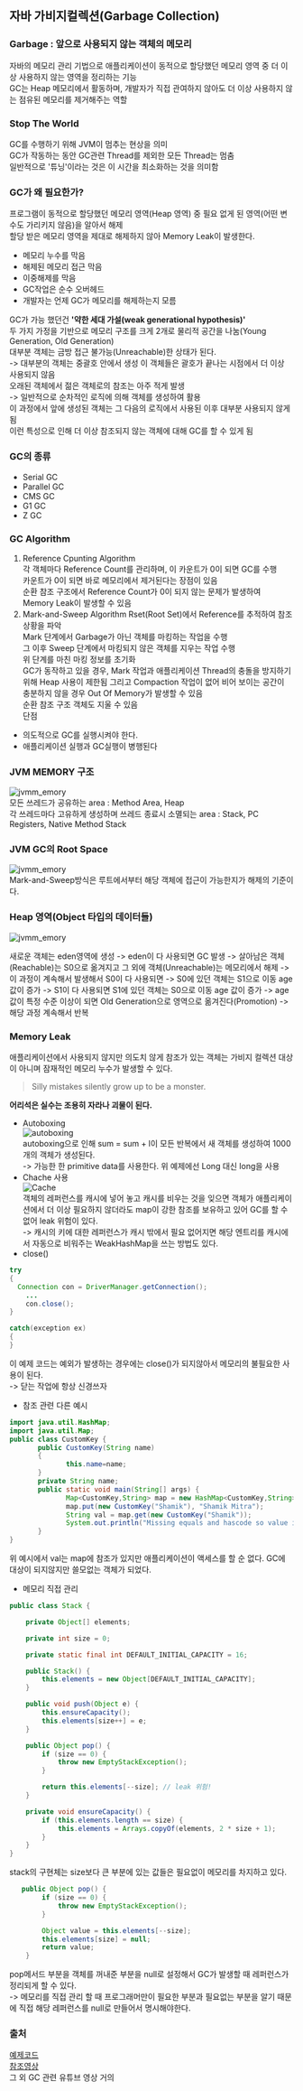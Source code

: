 ## 자바 가비지컬렉션(Garbage Collection)

### Garbage : 앞으로 사용되지 않는 객체의 메모리
자바의 메모리 관리 기법으로 애플리케이션이 동적으로 할당했던 메모리 영역 중 더 이상 사용하지 않는 영역을 정리하는 기능  
GC는 Heap 메모리에서 활동하며, 개발자가 직접 관여하지 않아도 더 이상 사용하지 않는 점유된 메모리를 제거해주는 역할

### Stop The World  
GC를 수행하기 위해 JVM이 멈추는 현상을 의미  
GC가 작동하는 동안 GC관련 Thread를 제외한 모든 Thread는 멈춤  
일반적으로 '튜닝'이라는 것은 이 시간을 최소화하는 것을 의미함

### GC가 왜 필요한가?  
프로그램이 동적으로 할당했던 메모리 영역(Heap 영역) 중 필요 없게 된 영역(어떤 변수도 가리키지 않음)을 알아서 해제  
할당 받은 메모리 영역을 제대로 해제하지 않아 Memory Leak이 발생한다.  
  - 메모리 누수를 막음
  - 해제된 메모리 접근 막음
  - 이중해제를 막음
  - GC작업은 순수 오버헤드
  - 개발자는 언제 GC가 메모리를 해제하는지 모름


GC가 가능 했던건 __'약한 세대 가설(weak generational hypothesis)'__   
두 가지 가정을 기반으로 메모리 구조를 크게 2개로 물리적 공간을 나눔(Young Generation, Old Generation)  
대부분 객체는 금방 접근 불가능(Unreachable)한 상태가 된다.  
-> 대부분의 객체는 중괄호 안에서 생성 이 객체들은 괄호가 끝나는 시점에서 더 이상 사용되지 않음  
오래된 객체에서 젊은 객체로의 참조는 아주 적게 발생  
-> 일반적으로 순차적인 로직에 의해 객체를 생성하여 활용  
이 과정에서 앞에 생성된 객체는 그 다음의 로직에서 사용된 이후 대부분 사용되지 않게 됨  
이런 특성으로 인해 더 이상 참조되지 않는 객체에 대해 GC를 할 수 있게 됨  

### GC의 종류
- Serial GC
- Parallel GC
- CMS GC
- G1 GC
- Z GC
  
### GC Algorithm
1. Reference Cpunting Algorithm  
각 객체마다 Reference Count를 관리하며, 이 카운트가 0이 되면 GC를 수행  
카운트가 0이 되면 바로 메모리에서 제거된다는 장점이 있음  
순환 참조 구조에서 Reference Count가 0이 되지 않는 문제가 발생하여 Memory Leak이 발생할 수 있음  
1. Mark-and-Sweep Algorithm
Rset(Root Set)에서 Reference를 추적하여 참조 상황을 파악  
Mark 단계에서 Garbage가 아닌 객체를 마킹하는 작업을 수행  
그 이후 Sweep 단계에서 마킹되지 않은 객체를 지우는 작업 수행  
위 단계를 마친 마킹 정보를 초기화  
GC가 동작하고 있을 경우, Mark 작업과 애플리케이션 Thread의 충돌을 방지하기 위해 Heap 사용이 제한됨 그리고 Compaction 작업이 없어 비어 보이는 공간이 충분하지 않을 경우 Out Of Memory가 발생할 수 있음  
순환 참조 구조 객체도 지울 수 있음  
단점  
- 의도적으로 GC를 실행시켜야 한다.
- 애플리케이션 실행과 GC실행이 병행된다  

### JVM MEMORY 구조  
![jvmm_emory](/image/jvm_memory.png)  
모든 쓰레드가 공유하는 area : Method Area, Heap  
각 쓰레드마다 고유하게 생성하며 쓰레드 종료시 소멸되는 area : Stack, PC Registers, Native Method Stack

### JVM GC의 Root Space  
![jvmm_emory](/image/Root_Space.png)  
Mark-and-Sweep방식은 루트에서부터 해당 객체에 접근이 가능한지가 해제의 기준이다.

### Heap 영역(Object 타입의 데이터들)
![jvmm_emory](/image/Heap_Area.png)

새로운 객체는 eden영역에 생성 -> eden이 다 사용되면 GC 발생 -> 살아남은 객체(Reachable)는 S0으로 옮겨지고 그 외에 객체(Unreachable)는 메모리에서 해제 -> 이 과정이 계속해서 발생해서 S0이 다 사용되면 -> S0에 있던 객체는 S1으로 이동 age 값이 증가 -> S1이 다 사용되면 S1에 있던 객체는 S0으로 이동 age 값이 증가 -> age 값이 특정 수준 이상이 되면 Old Generation으로 영역으로 옮겨진다(Promotion) -> 해당 과정 계속해서 반복

### Memory Leak  
애플리케이션에서 사용되지 않지만 의도치 않게 참조가 있는 객체는 가비지 컬렉션 대상이 아니며 잠재적인 메모리 누수가 발생할 수 있다.  
> Silly mistakes silently grow up to be a monster.
 
__어리석은 실수는 조용히 자라나 괴물이 된다.__  
- Autoboxing  
![autoboxing](/image/메모리_예제코드.png)  
autoboxing으로 인해 sum = sum + l이 모든 반복에서 새 객체를 생성하여 1000개의 객체가 생성된다.  
-> 가능한 한 primitive data를 사용한다. 위 예제에선 Long 대신 long을 사용  
- Chache 사용  
![Cache](/image/Cache.png)  
객체의 레퍼런스를 캐시에 넣어 놓고 캐시를 비우는 것을 잊으면 객체가 애플리케이션에서 더 이상 필요하지 않더라도 map이 강한 참조를 보유하고 있어 GC를 할 수 없어 leak 위험이 있다.  
-> 캐시의 키에 대한 레퍼런스가 캐시 밖에서 필요 없어지면 해당 엔트리를 캐시에서 자동으로 비워주는 WeakHashMap을 쓰는 방법도 있다.  
- close()  
```java
try
{
  Connection con = DriverManager.getConnection();
    ...
    con.close();
}

catch(exception ex)
{
}
```  
이 예제 코드는 예외가 발생하는 경우에는 close()가 되지않아서 메모리의 불필요한 사용이 된다.  
-> 닫는 작업에 항상 신경쓰자  

- 참조 관련 다른 예시
```java
import java.util.HashMap;
import java.util.Map;
public class CustomKey {
       public CustomKey(String name)
       {
              this.name=name;
       }
       private String name;
       public static void main(String[] args) {
              Map<CustomKey,String> map = new HashMap<CustomKey,String>();
              map.put(new CustomKey("Shamik"), "Shamik Mitra");
              String val = map.get(new CustomKey("Shamik"));
              System.out.println("Missing equals and hascode so value is not accessible from Map " + val);
       }
}
```

위 예시에서 val는 map에 참조가 있지만 애플리케이션이 액세스를 할 순 없다. GC에 대상이 되지않지만 쓸모없는 객체가 되었다.

- 메모리 직접 관리  
```java
public class Stack {

    private Object[] elements;

    private int size = 0;

    private static final int DEFAULT_INITIAL_CAPACITY = 16;

    public Stack() {
        this.elements = new Object[DEFAULT_INITIAL_CAPACITY];
    }

    public void push(Object e) {
        this.ensureCapacity();
        this.elements[size++] = e;
    }

    public Object pop() {
        if (size == 0) {
            throw new EmptyStackException();
        }

        return this.elements[--size]; // leak 위험!
    }

    private void ensureCapacity() {
        if (this.elements.length == size) {
            this.elements = Arrays.copyOf(elements, 2 * size + 1);
        }
    }
}
```

stack의 구현체는 size보다 큰 부분에 있는 값들은 필요없이 메모리를 차지하고 있다.  
```java
   public Object pop() {
        if (size == 0) {
            throw new EmptyStackException();
        }

        Object value = this.elements[--size];
        this.elements[size] = null;
        return value;
    }
```

pop메서드 부분을 객체를 꺼내준 부분을 null로 설정해서 GC가 발생할 때 레퍼런스가 정리되게 할 수 있다.  
-> 메모리를 직접 관리 할 때 프로그래머만이 필요한 부분과 필요없는 부분을 알기 때문에 직접 해당 레퍼런스를 null로 만들어서 명시해야한다.

### 출처 
[예제코드](https://dzone.com/articles/memory-leak-andjava-code)  
[참조영상](https://youtu.be/FMUpVA0Vvjw)  
그 외 GC 관련 유튜브 영상 거의 
